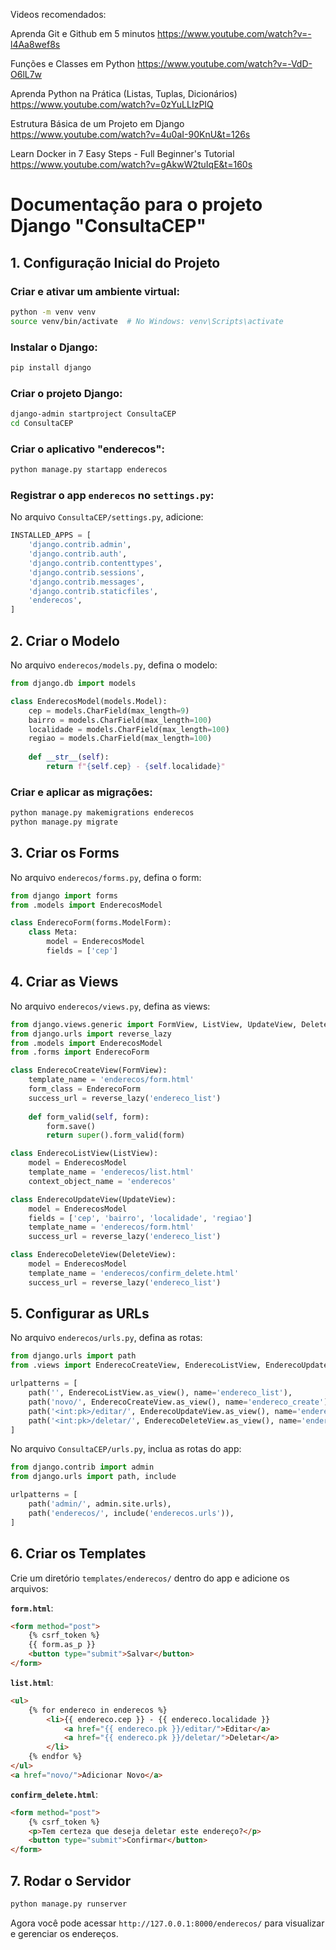 Videos recomendados:

Aprenda Git e Github em 5 minutos
https://www.youtube.com/watch?v=-l4Aa8wef8s

Funções e Classes em Python 
https://www.youtube.com/watch?v=-VdD-O6lL7w

Aprenda Python na Prática (Listas, Tuplas, Dicionários) 
https://www.youtube.com/watch?v=0zYuLLIzPIQ

Estrutura Básica de um Projeto em Django
https://www.youtube.com/watch?v=4u0aI-90KnU&t=126s

Learn Docker in 7 Easy Steps - Full Beginner's Tutorial
https://www.youtube.com/watch?v=gAkwW2tuIqE&t=160s


# Documentação para o projeto Django "ConsultaCEP"

## 1. Configuração Inicial do Projeto

### Criar e ativar um ambiente virtual:
```sh
python -m venv venv
source venv/bin/activate  # No Windows: venv\Scripts\activate
```

### Instalar o Django:
```sh
pip install django
```

### Criar o projeto Django:
```sh
django-admin startproject ConsultaCEP
cd ConsultaCEP
```

### Criar o aplicativo "enderecos":
```sh
python manage.py startapp enderecos
```

### Registrar o app `enderecos` no `settings.py`:
No arquivo `ConsultaCEP/settings.py`, adicione:
```python
INSTALLED_APPS = [
    'django.contrib.admin',
    'django.contrib.auth',
    'django.contrib.contenttypes',
    'django.contrib.sessions',
    'django.contrib.messages',
    'django.contrib.staticfiles',
    'enderecos',
]
```

## 2. Criar o Modelo
No arquivo `enderecos/models.py`, defina o modelo:
```python
from django.db import models

class EnderecosModel(models.Model):
    cep = models.CharField(max_length=9)
    bairro = models.CharField(max_length=100)
    localidade = models.CharField(max_length=100)
    regiao = models.CharField(max_length=100)
    
    def __str__(self):
        return f"{self.cep} - {self.localidade}"
```

### Criar e aplicar as migrações:
```sh
python manage.py makemigrations enderecos
python manage.py migrate
```

## 3. Criar os Forms
No arquivo `enderecos/forms.py`, defina o form:
```python
from django import forms
from .models import EnderecosModel

class EnderecoForm(forms.ModelForm):
    class Meta:
        model = EnderecosModel
        fields = ['cep']
```

## 4. Criar as Views
No arquivo `enderecos/views.py`, defina as views:
```python
from django.views.generic import FormView, ListView, UpdateView, DeleteView
from django.urls import reverse_lazy
from .models import EnderecosModel
from .forms import EnderecoForm

class EnderecoCreateView(FormView):
    template_name = 'enderecos/form.html'
    form_class = EnderecoForm
    success_url = reverse_lazy('endereco_list')
    
    def form_valid(self, form):
        form.save()
        return super().form_valid(form)

class EnderecoListView(ListView):
    model = EnderecosModel
    template_name = 'enderecos/list.html'
    context_object_name = 'enderecos'

class EnderecoUpdateView(UpdateView):
    model = EnderecosModel
    fields = ['cep', 'bairro', 'localidade', 'regiao']
    template_name = 'enderecos/form.html'
    success_url = reverse_lazy('endereco_list')

class EnderecoDeleteView(DeleteView):
    model = EnderecosModel
    template_name = 'enderecos/confirm_delete.html'
    success_url = reverse_lazy('endereco_list')
```

## 5. Configurar as URLs
No arquivo `enderecos/urls.py`, defina as rotas:
```python
from django.urls import path
from .views import EnderecoCreateView, EnderecoListView, EnderecoUpdateView, EnderecoDeleteView

urlpatterns = [
    path('', EnderecoListView.as_view(), name='endereco_list'),
    path('novo/', EnderecoCreateView.as_view(), name='endereco_create'),
    path('<int:pk>/editar/', EnderecoUpdateView.as_view(), name='endereco_update'),
    path('<int:pk>/deletar/', EnderecoDeleteView.as_view(), name='endereco_delete'),
]
```

No arquivo `ConsultaCEP/urls.py`, inclua as rotas do app:
```python
from django.contrib import admin
from django.urls import path, include

urlpatterns = [
    path('admin/', admin.site.urls),
    path('enderecos/', include('enderecos.urls')),
]
```

## 6. Criar os Templates
Crie um diretório `templates/enderecos/` dentro do app e adicione os arquivos:

**`form.html`**:
```html
<form method="post">
    {% csrf_token %}
    {{ form.as_p }}
    <button type="submit">Salvar</button>
</form>
```

**`list.html`**:
```html
<ul>
    {% for endereco in enderecos %}
        <li>{{ endereco.cep }} - {{ endereco.localidade }}
            <a href="{{ endereco.pk }}/editar/">Editar</a>
            <a href="{{ endereco.pk }}/deletar/">Deletar</a>
        </li>
    {% endfor %}
</ul>
<a href="novo/">Adicionar Novo</a>
```

**`confirm_delete.html`**:
```html
<form method="post">
    {% csrf_token %}
    <p>Tem certeza que deseja deletar este endereço?</p>
    <button type="submit">Confirmar</button>
</form>
```

## 7. Rodar o Servidor
```sh
python manage.py runserver
```

Agora você pode acessar `http://127.0.0.1:8000/enderecos/` para visualizar e gerenciar os endereços.

